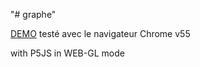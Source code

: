 "# graphe" 

[DEMO](https://scenaristeur.github.io/graphe/)
testé avec le navigateur Chrome v55

with P5JS in WEB-GL mode
